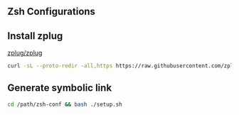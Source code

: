 Zsh Configurations
----

## Install zplug 

[zplug/zplug](https://github.com/zplug/zplug#the-best-way)

```bash
curl -sL --proto-redir -all,https https://raw.githubusercontent.com/zplug/installer/master/installer.zsh| zsh
```
## Generate symbolic link

```bash
cd /path/zsh-conf && bash ./setup.sh
```
